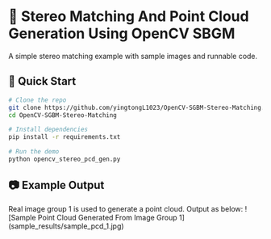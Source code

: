 # 👀 Stereo Matching And Point Cloud Generation Using OpenCV SBGM

A simple stereo matching example with sample images and runnable code.


## 🚀 Quick Start

```bash
# Clone the repo
git clone https://github.com/yingtongL1023/OpenCV-SGBM-Stereo-Matching.git
cd OpenCV-SGBM-Stereo-Matching

# Install dependencies
pip install -r requirements.txt

# Run the demo
python opencv_stereo_pcd_gen.py

```

## 📷 Example Output
Real image group 1 is used to generate a point cloud. Output as below:
![Sample Point Cloud Generated From Image Group 1] (sample_results/sample_pcd_1.jpg)

